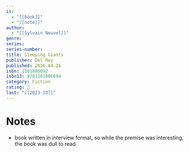 ```yaml
---
is:
  - "[[book]]"
  - "[[note]]"
author:
  - "[[Sylvain Neuvel]]"
genre: 
series: 
series-number: 
title: Sleeping Giants
publisher: Del Rey
published: 2016-04-26
isbn: 1101886692
isbn13: 9781101886694
category: Fiction
rating: 🤞
last: "[[2023-10]]"
---
```

# Notes
- book written in interview format, so while the premise was interesting, the book was dull to read
